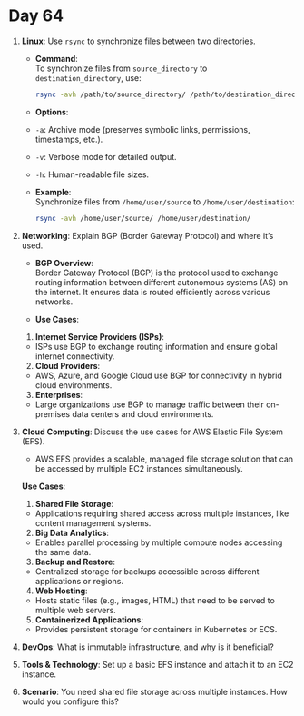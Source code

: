 # Day 64

1. **Linux**: Use `rsync` to synchronize files between two directories.
   - **Command**:  
     To synchronize files from `source_directory` to `destination_directory`, use:
     ```bash
     rsync -avh /path/to/source_directory/ /path/to/destination_directory/
     ```

   - **Options**:  
    - `-a`: Archive mode (preserves symbolic links, permissions, timestamps, etc.).
    - `-v`: Verbose mode for detailed output.
    - `-h`: Human-readable file sizes.

   - **Example**:  
     Synchronize files from `/home/user/source` to `/home/user/destination`:
     ```bash
     rsync -avh /home/user/source/ /home/user/destination/
     ```


2. **Networking**: Explain BGP (Border Gateway Protocol) and where it’s used.
   - **BGP Overview**:  
   Border Gateway Protocol (BGP) is the protocol used to exchange routing information between different autonomous systems (AS) on the internet. It ensures data is routed efficiently across various networks.

   - **Use Cases**:
    1. **Internet Service Providers (ISPs)**:
    - ISPs use BGP to exchange routing information and ensure global internet connectivity.
    2. **Cloud Providers**:
    - AWS, Azure, and Google Cloud use BGP for connectivity in hybrid cloud environments.
    3. **Enterprises**:
    - Large organizations use BGP to manage traffic between their on-premises data centers and cloud environments.


3. **Cloud Computing**: Discuss the use cases for AWS Elastic File System (EFS).
   - AWS EFS provides a scalable, managed file storage solution that can be accessed by multiple EC2 instances simultaneously.

   **Use Cases**:
    1. **Shared File Storage**:
    - Applications requiring shared access across multiple instances, like content management systems.
    2. **Big Data Analytics**:
    - Enables parallel processing by multiple compute nodes accessing the same data.
    3. **Backup and Restore**:
    - Centralized storage for backups accessible across different applications or regions.
    4. **Web Hosting**:
    - Hosts static files (e.g., images, HTML) that need to be served to multiple web servers.
    5. **Containerized Applications**:
    - Provides persistent storage for containers in Kubernetes or ECS.


4. **DevOps**: What is immutable infrastructure, and why is it beneficial?

5. **Tools & Technology**: Set up a basic EFS instance and attach it to an EC2 instance.

6. **Scenario**: You need shared file storage across multiple instances. How would you configure this?

